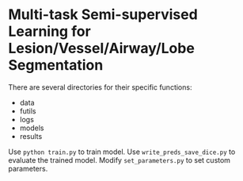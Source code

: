 
# Multi-task Semi-supervised Learning for Lesion/Vessel/Airway/Lobe Segmentation
There are several directories for their specific functions:

- data  
- futils  
- logs
- models
- results

Use `python train.py` to train model.
Use `write_preds_save_dice.py` to evaluate the trained model.
Modify `set_parameters.py` to set custom parameters. 

  
